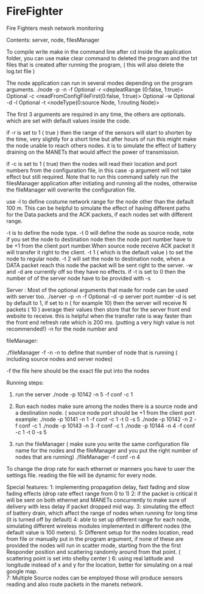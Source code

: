 # FireFighter
Fire Fighters mesh network monitoring

Contents: 
server, node, filesManager 

To compile write make in the command line after cd inside the application folder, you can use make clear command to deleted the program and the txt files that is created after running the program, ( this will also delete the log.txt file )

The node application can run in several modes depending on the program arguments. 
./node -p <myPort> -n <nodeNumber> -f <configuration file> Optional -r <depleatRange (0:false, 1:true)> Optional -c <readFromConfigFileFirst(0:false, 1:true)> Optional -w <waitTime> Optional -d <delayTime> -l <communication range> Optional -t <nodeType(0:source Node, 1:routing Node)>

The first 3 arguments are required in any time, the others are optionals. which are set with default values inside the code. 

if -r is set to 1 ( true ) then the range of the sensors will start to shorten by the time, very slightly for a short time but after hours of run this might make the node unable to reach others nodes. it is to simulate the effect of battery draining on the MANETs that would affect the power of transmission. 

if -c is set to 1 ( true) then the nodes will read their location and port numbers from the configuration file, in this case -p argument will not take effect but still required. Note that to run this command safely run the filesManager application after initiating and running all the nodes, otherwise the fileManager will overwrite the configuration file. 

use -l to define costume network range for the node other than the default 100 m. This can be helpful to simulate the effect of having different paths for the Data packets and the ACK packets, if each nodes set with different range.  

-t is to define the node type. -t 0 will define the node as source node, note if you set the node to destination node then the node port number have to be +1 from the client port number.When source node receive ACK packet it will transfer it right to the client. -t 1 ( which is the default value ) to set the node to regular node. -t 2 will set the node to destination node, when a DATA packet reach this node the packet will be sent right to the server. 
-w and -d are currently off so they have no effects. 
if -t is set to 0 then the number of of the server node have to be provided with -s <server Node ID>


Server : 
Most of the optional arguments that made for node can be used with server too. 
./server -p <port> -n <nodeNumber> -f <configuration file> Optional -d <dataCount>
-p server port number 
-d is set by default to 1, if set to n ( for example 10)  then the server will receive N packets ( 10 ) average their values then store that for the server front end website to receive. this is helpful when the transfer rate is way faster than the front end refresh rate which is 200 ms. (putting a very high value is not recommended!)
-n for the node number
and 


fileManager: 

./fileManager -f <configuration file> -n <number of nodes>
-n to define that number of node that is running ( including source nodes and server nodes) 

-f the file here should be the exact file put into the nodes


Running steps: 
1) run the server 
./node -p 10142 -n 5 -f conf -c 1
2) Run each nodes
make sure among the nodes there is a source node and a destination node. ( source node port should be +1 from the client port 
example: 
./node -p 10141 -n 1 -f conf -c 1 -t 0 -s 5
./node -p 10142 -n 2 -f conf -c 1
./node -p 10143 -n 3 -f conf -c 1 
./node -p 10144 -n 4 -f conf -c 1 -t 0 -s 5

3) run the fileManager ( make sure you write the same configuration file name for the nodes and the fileManager and you put the right number of nodes that are running)
./fileManager -f conf -n 4


To change the drop rate for each ethernet or manners you have to user the settings file. reading the file will be dynamic for every node. 

Special features: 
1: implementing propagation delay, fast fading and slow fading effects (drop rate effect range from 0 to 1)
2: if the packet is critical it will be sent on both ethernet and MANETs concurrently to make sure of delivery with less delay if packet dropped mid way. 
3: simulating the effect of battery drain, which affect the range of nodes when running for long time (it is turned off by default)
4: able to set up different range for each node, simulating different wireless modules implemented in different nodes (the default value is 100 meters).
5: Different setup for the nodes location, read from file or manually put in the program argument, if none of these are provided the nodes will run in scatter mode, starting from the the first Responder position and scattering randomly around from that point. ( scattering point is set into shelby center )
6: using real latitude and longitude instead of x and y for the location, better for simulating on a real google map.  
7: Multiple Source nodes can be employed those will produce sensors reading and also route packets in the manets network.  

 
